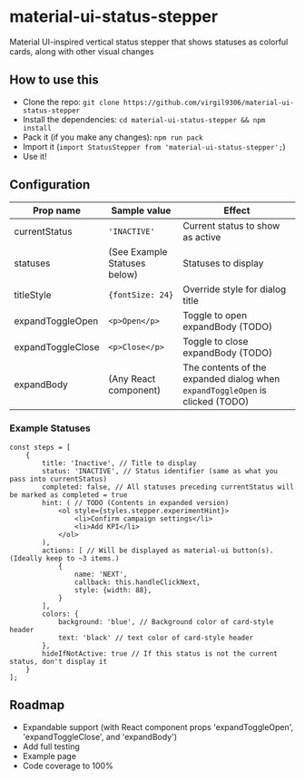 # material-ui-status-stepper

Material UI-inspired vertical status stepper that shows statuses as colorful cards, along with other visual changes

## How to use this

  * Clone the repo: `git clone https://github.com/virgil9306/material-ui-status-stepper`
  * Install the dependencies: `cd material-ui-status-stepper && npm install`
  * Pack it (if you make any changes): `npm run pack`
  * Import it (```import StatusStepper from 'material-ui-status-stepper';```)
  * Use it!

## Configuration

| Prop name         | Sample value                 | Effect                                                                            |
|-------------------|------------------------------|-----------------------------------------------------------------------------------|
| currentStatus     | ```'INACTIVE'```             | Current status to show as active                                                  |
| statuses          | (See Example Statuses below) | Statuses to display                                                               |
| titleStyle        | ```{fontSize: 24}```         | Override style for dialog title                                                   |
| expandToggleOpen  | ```<p>Open</p>```           | Toggle to open expandBody (TODO)                                                  |
| expandToggleClose | ```<p>Close</p>```           | Toggle to close expandBody (TODO)                                                 |
| expandBody        | (Any React component)        | The contents of the expanded dialog when ```expandToggleOpen``` is clicked (TODO) |

### Example Statuses

```
const steps = [
    {
        title: 'Inactive', // Title to display
        status: 'INACTIVE', // Status identifier (same as what you pass into currentStatus)
        completed: false, // All statuses preceding currentStatus will be marked as completed = true
        hint: ( // TODO (Contents in expanded version)
            <ol style={styles.stepper.experimentHint}>
                <li>Confirm campaign settings</li>
                <li>Add KPI</li>
            </ol>
        ),
        actions: [ // Will be displayed as material-ui button(s). (Ideally keep to ~3 items.)
            {
                name: 'NEXT',
                callback: this.handleClickNext,
                style: {width: 88},
            }
        ],
        colors: {
            background: 'blue', // Background color of card-style header
            text: 'black' // text color of card-style header
        },
        hideIfNotActive: true // If this status is not the current status, don't display it
    }
];
```

## Roadmap

* Expandable support (with React component props 'expandToggleOpen', 'expandToggleClose', and 'expandBody')
* Add full testing
* Example page
* Code coverage to 100%

